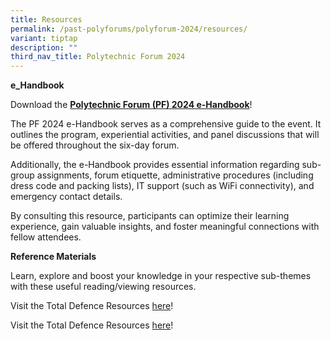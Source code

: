```yaml
---
title: Resources
permalink: /past-polyforums/polyforum-2024/resources/
variant: tiptap
description: ""
third_nav_title: Polytechnic Forum 2024
---
```

<p><strong>e_Handbook</strong>
<br>
</p>
<p>Download the <strong><a href="/files/2024/pf24_e_handbook.pdf" rel="noopener noreferrer nofollow" target="_blank">Polytechnic Forum (PF) 2024 e-Handbook</a></strong>!</p>
<p>The PF 2024 e-Handbook serves as a comprehensive guide to the event. It
outlines the program, experiential activities, and panel discussions that
will be offered throughout the six-day forum.</p>
<p>Additionally, the e-Handbook provides essential information regarding
sub-group assignments, forum etiquette, administrative procedures (including
dress code and packing lists), IT support (such as WiFi connectivity),
and emergency contact details.</p>
<p>By consulting this resource, participants can optimize their learning
experience, gain valuable insights, and foster meaningful connections with
fellow attendees.</p>
<p></p>
<p><strong>Reference Materials</strong>
</p>
<p>Learn, explore and boost your knowledge in your respective sub-themes
with these useful reading/viewing resources.</p>
<p>Visit the Total Defence Resources <a href="https://www.sg101.gov.sg/resources/resource-packages/tdresources/" rel="noopener noreferrer nofollow" target="_blank">here</a>!</p>
<p></p>
<p>Visit the Total Defence Resources <a href="https://www.sg101.gov.sg/resources/resource-packages/tdresources/" rel="noopener noreferrer nofollow" target="_blank">here</a>!</p>